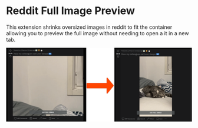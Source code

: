 # Reddit Full Image Preview

This extension shrinks oversized images in reddit to fit the container allowing you to preview the full image without needing to open a it in a new tab. 

![Extension demo](/extension_image.png)


